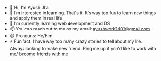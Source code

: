 - 👋 Hi, I’m Ayush Jha
- 👀 I’m interested in learning. That's it. It's way too fun to learn new things and apply them in real life
- 🌱 I’m currently learning web development and DS
- 📫 You can reach out to me on my email: ayushwork2401@gmail.com
- 😄 Pronouns: He/Him
- ⚡ Fun fact: I have way too many crazy stories to tell about my life. Always looking to make new friend. Ping me up if you'd like to work with me/ become friends with me

<!---
AJCoder01/AJCoder01 is a ✨ special ✨ repository because its `README.md` (this file) appears on your GitHub profile.
You can click the Preview link to take a look at your changes.
--->
